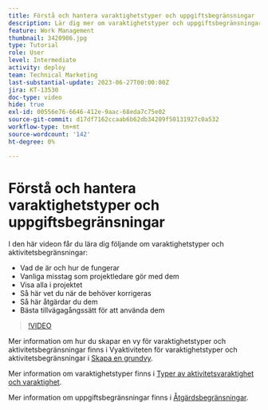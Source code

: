 ```yaml
---
title: Förstå och hantera varaktighetstyper och uppgiftsbegränsningar
description: Lär dig mer om varaktighetstyper och uppgiftsbegränsningar och se hur du ser till att de är korrekt konfigurerade i dina projekt.
feature: Work Management
thumbnail: 3420986.jpg
type: Tutorial
role: User
level: Intermediate
activity: deploy
team: Technical Marketing
last-substantial-update: 2023-06-27T00:00:00Z
jira: KT-13530
doc-type: video
hide: true
exl-id: 00556e76-6646-412e-9aac-68eda7c75e02
source-git-commit: d17df7162ccaab6b62db34209f50131927c0a532
workflow-type: tm+mt
source-wordcount: '142'
ht-degree: 0%

---
```


# Förstå och hantera varaktighetstyper och uppgiftsbegränsningar

I den här videon får du lära dig följande om varaktighetstyper och aktivitetsbegränsningar:

* Vad de är och hur de fungerar
* Vanliga misstag som projektledare gör med dem
* Visa alla i projektet
* Så här vet du när de behöver korrigeras
* Så här åtgärdar du dem
* Bästa tillvägagångssätt för att använda dem


>[!VIDEO](https://video.tv.adobe.com/v/3420986/?quality=12&learn=on&enablevpops)


Mer information om hur du skapar en vy för varaktighetstyper och aktivitetsbegränsningar finns i Vyaktiviteten för varaktighetstyper och aktivitetsbegränsningar i [Skapa en grundvy](https://experienceleague.adobe.com/docs/workfront-learn/tutorials-workfront/reporting/basic-reporting/create-a-basic-view.html?lang=sv-SE).

Mer information om varaktighetstyper finns i [Typer av aktivitetsvaraktighet och varaktighet](https://experienceleague.adobe.com/docs/workfront/using/manage-work/tasks/task-duration-and-duration-types/task-duration-duration-type.html?lang=sv-SE).

Mer information om uppgiftsbegränsningar finns i [Åtgärdsbegränsningar](https://experienceleague.adobe.com/docs/workfront/using/manage-work/tasks/task-constraints/task-constraints.html?lang=sv-SE).
